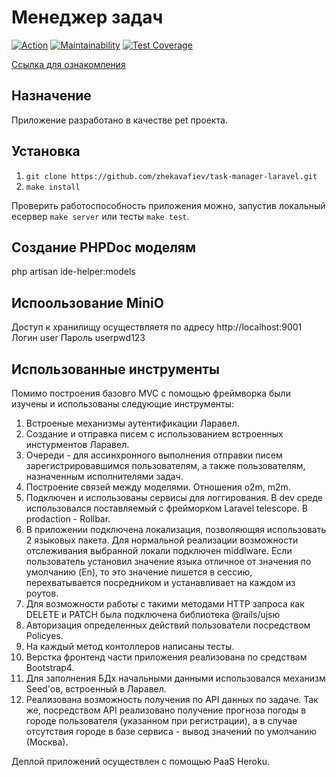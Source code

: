 # Менеджер задач

[![Action](https://github.com/zhekavafiev/php-project-lvl4/workflows/Task-manager-CI/badge.svg)](https://github.com/zhekavafiev/php-project-lvl4/actions)
[![Maintainability](https://api.codeclimate.com/v1/badges/e6c365e6f65b1bdca517/maintainability)](https://codeclimate.com/github/zhekavafiev/php-project-lvl4/maintainability)
[![Test Coverage](https://api.codeclimate.com/v1/badges/e6c365e6f65b1bdca517/test_coverage)](https://codeclimate.com/github/zhekavafiev/php-project-lvl4/test_coverage)

[Ссылка для ознакомления](https://evgvfv-task-manager.herokuapp.com/)

## Назначение
Приложение разработано в качестве pet проекта.

## Установка
1. `git clone https://github.com/zhekavafiev/task-manager-laravel.git`
2. `make install` 

Проверить работоспособность приложения можно, запустив локальный есервер `make server` или тесты `make test`.

## Создание PHPDoc моделям
php artisan ide-helper:models

## Испоользование MiniO
Доступ к хранилищу осуществляетя по адресу http://localhost:9001
Логин user
Пароль userpwd123

## Использованные инструменты
Помимо построения базовго MVC с помощью фреймворка были изучены и использованы следующие инструменты:
1. Встроеные механизмы аутентификации Ларавел.
2. Создание и отправка писем с использованием встроенных инстурментов Ларавел.
3. Очереди - для ассинхронного выполнения отправки писем зарегистрировавшимся пользователям, а также пользователям, назначенным исполнителями задач.
4. Построение связей между моделями. Отношения o2m, m2m.
5. Подключен и использованы сервисы для логгирования. В dev среде использовался поставляемый с фрейморком Laravel telescope. В prodaction - Rollbar.
6. В приложении подключена локализация, позволяющяя использовать 2 языковых пакета. Для нормальной реализации возможности отслеживания выбранной локали подключен middlware. Если пользователь установил значение языка отличное от значения по умолчанию (En), то это значение пишется в сессию, перехватывается посредником и устанавливает на каждом из роутов.
7. Для возможности работы с такими методами HTTP запроса как DELETE и PATCH была подключена библиотека @rails/ujsю
8. Авторизация определенных действий пользователи посредством Policyes.
9. На каждый метод контоллеров написаны тесты. 
10. Верстка фронтенд части приложения реализована по средствам Bootstrap4.
11. Для заполнения БДх начальными данными использовался механизм Seed'ов, встроенный в Ларавел.
12. Реализована возможность получения по API данных по задаче. Так же, посредством API реализовано получение прогноза погоды в городе пользователя (указанном при регистрации), а в случае отсутствия городе в базе сервиса - вывод значений по умолчанию (Москва).

Деплой приложений осуществлен с помощью PaaS Heroku.
